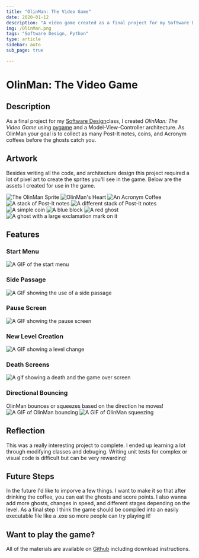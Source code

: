 ```yaml
--- 
title: "OlinMan: The Video Game"
date: 2020-01-12
description: "A video game created as a final project for my Software Design class"
img: /OlinMan.png
tags: "Software Design, Python"
type: article
sidebar: auto
sub_page: true

---
```


# OlinMan: The Video Game


## Description

As a final project for my [Software Design](https://olin.smartcatalogiq.com/2020-21/Catalog/Courses-Credits-Hours/ENGR-Engineering/2000/ENGR2510)class, I created *OlinMan: The Video Game* using [pygame](https://www.pygame.org/news) and a Model-View-Controller architecture. As OlinMan your goal is to collect as many Post-It notes, coins, and Acronym coffees before the ghosts catch you.

## Artwork
Besides writing all the code, and architecture design this project required a lot of pixel art to create the sprites you'll see in the game. Below are the assets I created for use in the game.

![The OlinMan Sprite](./media/OlinMan/OM_Sprite.png)
![OlinMan's Heart](./media/OlinMan/OM_Life.png)
![An Acronym Coffee](./media/OlinMan/OM_Coffee.png)
![A stack of Post-It notes](./media/OlinMan/OM_Post_It.png)
![A different stack of Post-It notes](./media/OlinMan/OM_Post_It_Alt.png)
![A simple coin](./media/OlinMan/OM_Coin.png)
![A blue block](./media/OlinMan/OM_Wall.png)
![A red ghost](./media/OlinMan/OM_Red_Ghost.png)
![A ghost with a large exclamation mark on it](./media/OlinMan/OM_Frantic_Ghost.png)

## Features

### Start Menu
![A GIF of the start menu](./media/OlinMan/Start.gif)

### Side Passage
![A GIF showing the use of a side passage](./media/OlinMan/Sidepassage.gif)

### Pause Screen
![A GIF showing the pause screen](./media/OlinMan/Pause.gif)

### New Level Creation
![A GIF showing a level change](./media/OlinMan/NewLevel.gif)

### Death Screens
![A gif showing a death and the game over screen](./media/OlinMan/Death.gif)

### Directional Bouncing

OlinMan bounces or squeezes based on the direction he moves!
![A GIF of OlinMan bouncing](./media/OlinMan/Bounce.gif)
![A GIF of OlinMan squeezing](./media/OlinMan/Squeeze.gif)


## Reflection
This was a really interesting project to complete. I ended up learning a lot through modifying classes and debuging. Writing unit tests for complex or visual code is difficult but can be very rewarding!


## Future Steps
In the future I'd like to imporve a few things. I want to make it so that after drinking the coffee, you can eat the ghosts and score points. I also wanna add more ghosts, changes in speed, and different stages depending on the level. As a final step I think the game should be compiled into an easily executable file like a .exe so more people can try playing it!





## Want to play the game?

All of the materials are available on [Github](https://github.com/robingh42/OlinMan) including download instructions.